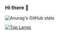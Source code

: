 ### Hi there 👋



![Anurag's GitHub stats](https://github-readme-stats.vercel.app/api?username=romenest&show_icons=true&theme=dark)

[![Top Langs](https://github-readme-stats.vercel.app/api/top-langs/?username=romenest&langs_count=2)](https://github.com/romenest/github-readme-stats)

<!--
**romenest/romenest** is a ✨ _special_ ✨ repository because its `README.md` (this file) appears on your GitHub profile.

Here are some ideas to get you started:

- 🔭 I’m currently working on ...
- 🌱 I’m currently learning ...
- 👯 I’m looking to collaborate on ...
- 🤔 I’m looking for help with ...
- 💬 Ask me about ...
- 📫 How to reach me: ...
- 😄 Pronouns: ...
- ⚡ Fun fact: ...
-->
